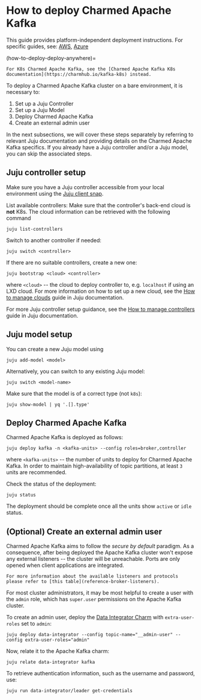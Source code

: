 # How to deploy Charmed Apache Kafka

This guide provides platform-independent deployment instructions.
For specific guides, see: [AWS](how-to-deploy-deploy-on-aws), [Azure](how-to-deploy-deploy-on-azure)

(how-to-deploy-deploy-anywhere)=

```{caution}
For K8s Charmed Apache Kafka, see the [Charmed Apache Kafka K8s documentation](https://charmhub.io/kafka-k8s) instead.
```

To deploy a Charmed Apache Kafka cluster on a bare environment, it is necessary to:

1. Set up a Juju Controller
2. Set up a Juju Model
3. Deploy Charmed Apache Kafka
4. Create an external admin user

In the next subsections, we will cover these steps separately by referring to 
relevant Juju documentation and providing details on the Charmed Apache Kafka specifics.
If you already have a Juju controller and/or a Juju model, you can skip the associated steps.

## Juju controller setup

Make sure you have a Juju controller accessible from 
your local environment using the [Juju client snap](https://snapcraft.io/juju). 

List available controllers:
Make sure that the controller's back-end cloud is **not** K8s. 
The cloud information can be retrieved with the following command

```shell
juju list-controllers
```

Switch to another controller if needed:

```shell
juju switch <controller>
```

If there are no suitable controllers, create a new one:

```shell
juju bootstrap <cloud> <controller>
```

where `<cloud>` -- the cloud to deploy controller to, e.g. `localhost` if using an LXD cloud. For more information on how to set up a new cloud, see the [How to manage clouds](https://documentation.ubuntu.com/juju/latest/howto/manage-clouds/index.html) guide in Juju documentation.

For more Juju controller setup guidance, see the [How to manage controllers](https://documentation.ubuntu.com/juju/3.6/howto/manage-controllers/) guide in Juju documentation.

## Juju model setup

You can create a new Juju model using 

```shell
juju add-model <model>
```

Alternatively, you can switch to any existing Juju model: 

```shell
juju switch <model-name>
```

Make sure that the model is of a correct type (not `k8s`):

```shell
juju show-model | yq '.[].type'
```

## Deploy Charmed Apache Kafka

Charmed Apache Kafka is deployed as follows:

```shell
juju deploy kafka -n <kafka-units> --config roles=broker,controller
```

where `<kafka-units>` -- the number of units to deploy for Charmed Apache Kafka. In order to maintain high-availability of topic partitions, at least `3` units are recommended.

Check the status of the deployment:

```shell
juju status
```

The deployment should be complete once all the units show `active` or `idle` status.

## (Optional) Create an external admin user

Charmed Apache Kafka aims to follow the _secure by default_ paradigm. As a consequence, after being deployed the Apache Kafka cluster
won't expose any external listeners -- the cluster will be unreachable. Ports are only opened when client applications are integrated.

```{note}
For more information about the available listeners and protocols please refer to [this table](reference-broker-listeners). 
```

For most cluster administrators, it may be most helpful to create a user with the `admin` role, which has `super.user` permissions on the Apache Kafka cluster.

To create an admin user, deploy the [Data Integrator Charm](https://charmhub.io/data-integrator) with
`extra-user-roles` set to `admin`:

```shell
juju deploy data-integrator --config topic-name="__admin-user" --config extra-user-roles="admin"
```

Now, relate it to the Apache Kafka charm:

```shell
juju relate data-integrator kafka
```

To retrieve authentication information, such as the username and password, use:

```shell
juju run data-integrator/leader get-credentials
```
